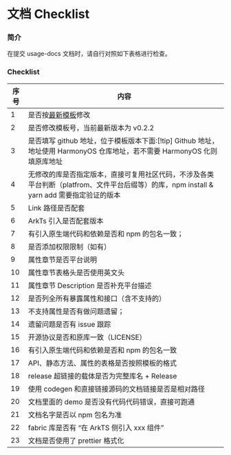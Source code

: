 # 文档 Checklist

### 简介

在提交 usage-docs 文档时，请自行对照如下表格进行检查。

### Checklist

| 序号 | 内容                                                                                                                                      |
| ---- | ----------------------------------------------------------------------------------------------------------------------------------------- |
| 1    | 是否按[最新模板](./zh-cn/model.md)修改                                                                                                    |
| 2    | 是否修改模板号，当前最新版本为 v0.2.2                                                                                                     |
| 3    | 是否填写 github 地址，位于模板版本下面:[!tip] Github 地址，地址使用 HarmonyOS 仓库地址，若不需要 HarmonyOS 化则填原库地址                 |
| 4    | 无修改的库是否指定版本，直接可复用社区代码，不涉及各类平台判断（platfrom、文件平台后缀等）的库，npm install & yarn add 需要指定验证的版本 |
| 5    | Link 路径是否配套                                                                                                                         |
| 6    | ArkTs 引入是否配套版本                                                                                                                    |
| 7    | 有引入原生端代码和依赖是否和 npm 的包名一致；                                                                                             |
| 8    | 是否添加权限限制（如有）                                                                                                                  |
| 9    | 属性章节是否平台说明                                                                                                                      |
| 10   | 属性章节表格头是否使用英文头                                                                                                              |
| 11   | 属性章节 Description 是否补充平台描述                                                                                                     |
| 12   | 是否列全所有暴露属性和接口（含不支持的）                                                                                                  |
| 13   | 不支持属性是否有做问题遗留；                                                                                                              |
| 14   | 遗留问题是否有 issue 跟踪                                                                                                                 |
| 15   | 开源协议是否和原库一致（LICENSE）                                                                                                         |
| 16   | 有引入原生端代码和依赖是否和 npm 的包名一致                                                                                               |
| 17   | API、静态方法、属性的表格是否按照模板的格式                                                                                               |
| 18   | release 超链接的载体是否为完整库名 + Release                                                                                              |
| 19   | 使用 codegen 和直接链接源码的文档链接是否是相对路径                                                                                       |
| 20   | 文档里面的 demo 是否没有代码代码错误，直接可跑通                                                                                          |
| 21   | 文档名字是否以 npm 包名为准                                                                                                               |
| 22   | fabric 库是否有 “在 ArkTS 侧引入 xxx 组件”                                                                                                |
| 23   | 文档是否使用了 prettier 格式化                                                                                                            |
